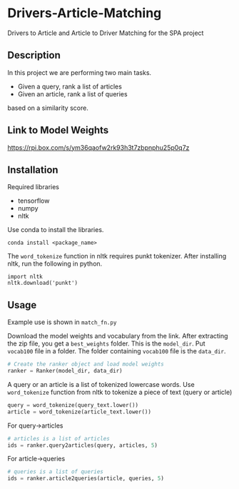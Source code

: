 # Drivers-Article-Matching
Drivers to Article and Article to Driver Matching for the SPA project

## Description
In this project we are performing two main tasks. 
- Given a query, rank a list of articles
- Given an article, rank a list of queries  

based on a similarity score.

## Link to Model Weights
https://rpi.box.com/s/ym36qaofw2rk93h3t7zbpnphu25p0q7z


## Installation
Required libraries
- tensorflow
- numpy
- nltk

Use conda to install the libraries.
```
conda install <package_name>
```

The `word_tokenize` function in nltk requires punkt tokenizer. 
After installing nltk, run the following in python.
```
import nltk
nltk.download('punkt')
```

## Usage
Example use is shown in `match_fn.py`  

Download the model weights and vocabulary from the link.
After extracting the zip file, you get a `best_weights` folder.
This is the `model_dir`.
Put `vocab100` file in a folder.
The folder containing `vocab100` file is the `data_dir`.

```python
# Create the ranker object and load model weights
ranker = Ranker(model_dir, data_dir)
```

A query or an article is a list of tokenized lowercase words. Use `word_tokenize` function from nltk to tokenize a piece of text (query or article)
```python
query = word_tokenize(query_text.lower())
article = word_tokenize(article_text.lower())
```

For query->articles
```python
# articles is a list of articles
ids = ranker.query2articles(query, articles, 5)
```

For article->queries
```python
# queries is a list of queries
ids = ranker.article2queries(article, queries, 5)
```
